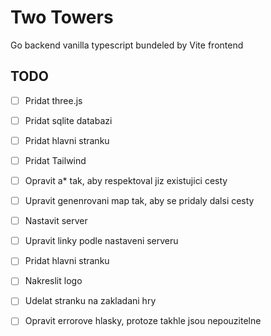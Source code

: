# Two Towers

Go backend
vanilla typescript bundeled by Vite frontend

## TODO
- [ ] Pridat three.js
- [ ] Pridat sqlite databazi
- [ ] Pridat hlavni stranku
- [ ] Pridat Tailwind
- [ ] Opravit a* tak, aby respektoval jiz existujici cesty
- [ ] Upravit genenrovani map tak, aby se pridaly dalsi cesty
- [ ] Nastavit server
- [ ] Upravit linky podle nastaveni serveru
- [ ] Pridat hlavni stranku
- [ ] Nakreslit logo
- [ ] Udelat stranku na zakladani hry
- [ ] Opravit errorove hlasky, protoze takhle jsou nepouzitelne

